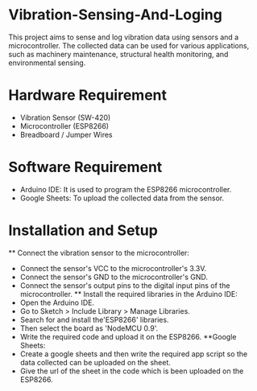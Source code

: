 # Vibration-Sensing-And-Loging
This project aims to sense and log vibration data using sensors and a microcontroller. The collected data can be used for various applications, such as machinery maintenance, structural health monitoring, and environmental sensing.

# Hardware Requirement
  - Vibration Sensor (SW-420)
  - Microcontroller  (ESP8266)
  - Breadboard / Jumper Wires

# Software Requirement
  - Arduino IDE: It is used to program the ESP8266 microcontroller.
  - Google Sheets: To upload the collected data from the sensor.

# Installation and Setup

** Connect the vibration sensor to the microcontroller:
  - Connect the sensor's VCC to the microcontroller's 3.3V.
  - Connect the sensor's GND to the microcontroller's GND.
  - Connect the sensor's output pins to the digital input pins of the microcontroller.
** Install the required libraries in the Arduino IDE:
  - Open the Arduino IDE.
  - Go to Sketch > Include Library > Manage Libraries.
  - Search for and install the'ESP8266' libraries. 
  - Then select the board as 'NodeMCU 0.9'.
  - Write the required code and upload it on the ESP8266.
**Google Sheets:
  - Create a google sheets and then write the required app script so the data collected can be uploaded on the sheet.
  - Give the url of the sheet in the code which is been uploaded on the ESP8266.
